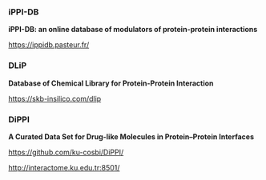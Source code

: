 



### iPPI-DB

**iPPI-DB: an online database of modulators of protein-protein interactions**  

https://ippidb.pasteur.fr/

### DLiP

**Database of Chemical Library for Protein-Protein Interaction**   

https://skb-insilico.com/dlip

### DiPPI

**A Curated Data Set for Drug-like Molecules in Protein–Protein Interfaces**  

https://github.com/ku-cosbi/DiPPI/

http://interactome.ku.edu.tr:8501/

